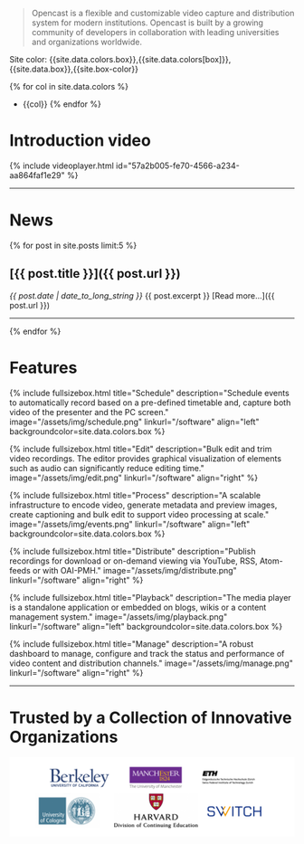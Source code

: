> Opencast is a flexible and customizable video capture and distribution system for modern institutions. Opencast is built by a growing community of developers in collaboration with leading universities and organizations worldwide.

Site color: {{site.data.colors.box}},{{site.data.colors[box]}},{{site.data.box}},{{site.box-color}}

{% for col in site.data.colors %}
- {{col}}
{% endfor %}

# Introduction video
{% include videoplayer.html id="57a2b005-fe70-4566-a234-aa864faf1e29" %}

---

# News

{% for post in site.posts limit:5 %}
## [{{ post.title }}]({{ post.url }})
  _{{ post.date | date_to_long_string }}_ 
  {{ post.excerpt }}
  [Read more...]({{ post.url }})
  
---

{% endfor %}

# Features

{% include fullsizebox.html 
title="Schedule"
description="Schedule events to automatically record based on a pre-defined timetable and, capture both video of the presenter and the  PC screen."
image="/assets/img/schedule.png"
linkurl="/software"
align="left"
backgroundcolor=site.data.colors.box
%}

{% include fullsizebox.html 
title="Edit"
description="Bulk edit and trim video recordings. The editor provides graphical visualization of elements such as audio can significantly reduce editing time."
image="/assets/img/edit.png"
linkurl="/software"
align="right"
%}

{% include fullsizebox.html 
title="Process"
description="A scalable infrastructure to encode video, generate metadata and preview images, create captioning and bulk edit to support video processing at scale."
image="/assets/img/events.png"
linkurl="/software"
align="left"
backgroundcolor=site.data.colors.box
%}

{% include fullsizebox.html 
title="Distribute"
description="Publish recordings for download or on-demand viewing via YouTube, RSS, Atom-feeds or with OAI-PMH."
image="/assets/img/distribute.png"
linkurl="/software"
align="right"
%}

{% include fullsizebox.html 
title="Playback"
description="The media player is a standalone application or embedded on blogs, wikis or a content management system."
image="/assets/img/playback.png"
linkurl="/software"
align="left"
backgroundcolor=site.data.colors.box
%}

{% include fullsizebox.html 
title="Manage"
description="A robust dashboard to manage, configure and track the status and performance of video content and distribution channels."
image="/assets/img/manage.png"
linkurl="/software"
align="right"
%}

---

# Trusted by a Collection of Innovative Organizations
[<img class="center-image" src="/assets/img/opencast-homepage-logos-rev2.png">](/users)

